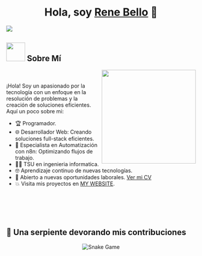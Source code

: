 <div align="center">
<h1 align="center">Hola, soy <a href="https://renebello.com">Rene Bello</a> 👋</h1>
</div>
<img src="https://renebello.com/image/renebello-banner.png">

<br>
	
## <picture><img src = "https://renebello.com/image/about_me.gif" width = 50px></picture> Sobre Mí

<picture> <img align="right" src="https://renebello.com/image/Right_Side.gif" width = 250px></picture>

<br><br>
¡Hola! Soy un apasionado por la tecnología con un enfoque en la resolución de problemas y la creación de soluciones eficientes. Aquí un poco sobre mi:

- 🏆 Programador.
- 🌐 Desarrollador Web: Creando soluciones full-stack eficientes.
- 🤖 Especialista en Automatización con n8n: Optimizando flujos de trabajo.
- 🧑‍🎓 TSU en ingenieria informatica.
- 🤓 Aprendizaje continuo de nuevas tecnologías.
- 💼 Abierto a nuevas oportunidades laborales. [Ver mi CV](https://renebello.com/document/renecurriculum.pdf)
- :boom: Visita mis proyectos en [MY WEBSITE](https://renebello.com).
<br>

</br></br>
## 🐍 Una serpiente devorando mis contribuciones
	
<p align = "center">
	<img src = "https://renebello.com/image/github-contribution-grid-snake.svg" alt = "Snake Game"/>
</p>
